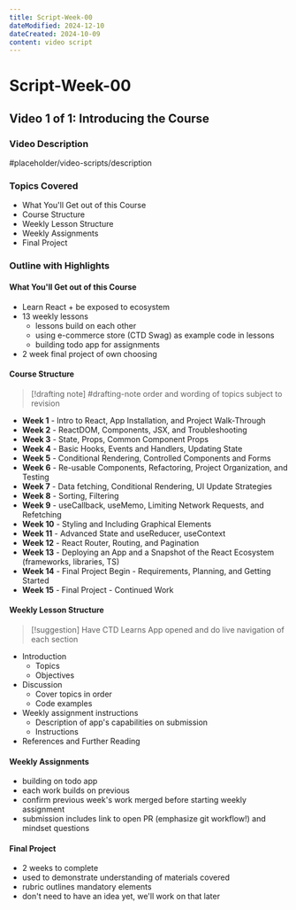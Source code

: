 ```yaml
---
title: Script-Week-00
dateModified: 2024-12-10
dateCreated: 2024-10-09
content: video script
---
```


# Script-Week-00

## Video 1 of 1: Introducing the Course

### Video Description

#placeholder/video-scripts/description

### Topics Covered

- What You'll Get out of this Course
- Course Structure
- Weekly Lesson Structure
- Weekly Assignments
- Final Project

### Outline with Highlights

#### What You'll Get out of this Course

- Learn React + be exposed to ecosystem
- 13 weekly lessons
  - lessons build on each other
  - using e-commerce store (CTD Swag) as example code in lessons
  - building todo app for assignments
- 2 week final project of own choosing

#### Course Structure

> [!drafting note] #drafting-note
> order and wording of topics subject to revision

- **Week 1** - Intro to React, App Installation, and Project Walk-Through
- **Week 2** - ReactDOM, Components, JSX, and Troubleshooting
- **Week 3** - State, Props, Common Component Props
- **Week 4** - Basic Hooks, Events and Handlers, Updating State
- **Week 5** - Conditional Rendering, Controlled Components and Forms
- **Week 6** - Re-usable Components, Refactoring, Project Organization, and Testing
- **Week 7** - Data fetching, Conditional Rendering, UI Update Strategies
- **Week 8** - Sorting, Filtering
- **Week 9** - useCallback, useMemo, Limiting Network Requests, and Refetching
- **Week 10** - Styling and Including Graphical Elements
- **Week 11** - Advanced State and useReducer, useContext
- **Week 12** - React Router, Routing, and Pagination
- **Week 13** - Deploying an App and a Snapshot of the React Ecosystem (frameworks, libraries, TS)
- **Week 14** - Final Project Begin - Requirements, Planning, and Getting Started
- **Week 15** - Final Project - Continued Work

#### Weekly Lesson Structure

> [!suggestion]
> Have CTD Learns App opened and do live navigation of each section

- Introduction
  - Topics
  - Objectives
- Discussion
  - Cover topics in order
  - Code examples
- Weekly assignment instructions
  - Description of app's capabilities on submission
  - Instructions
- References and Further Reading

#### Weekly Assignments

- building on todo app
- each work builds on previous
- confirm previous week's work merged before starting weekly assignment
- submission includes link to open PR (emphasize git workflow!) and mindset questions

#### Final Project

- 2 weeks to complete
- used to demonstrate understanding of materials covered
- rubric outlines mandatory elements
- don't need to have an idea yet, we'll work on that later
